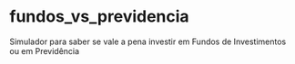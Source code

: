 # fundos_vs_previdencia
Simulador para saber se vale a pena investir em Fundos de Investimentos ou em Previdência
